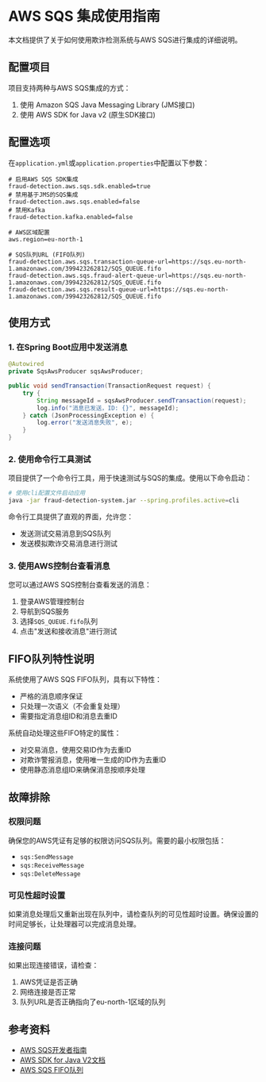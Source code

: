 # AWS SQS 集成使用指南

本文档提供了关于如何使用欺诈检测系统与AWS SQS进行集成的详细说明。

## 配置项目

项目支持两种与AWS SQS集成的方式：
1. 使用 Amazon SQS Java Messaging Library (JMS接口)
2. 使用 AWS SDK for Java v2 (原生SDK接口)

## 配置选项

在`application.yml`或`application.properties`中配置以下参数：

```properties
# 启用AWS SQS SDK集成
fraud-detection.aws.sqs.sdk.enabled=true
# 禁用基于JMS的SQS集成
fraud-detection.aws.sqs.enabled=false
# 禁用Kafka
fraud-detection.kafka.enabled=false

# AWS区域配置
aws.region=eu-north-1

# SQS队列URL (FIFO队列)
fraud-detection.aws.sqs.transaction-queue-url=https://sqs.eu-north-1.amazonaws.com/399423262812/SQS_QUEUE.fifo
fraud-detection.aws.sqs.fraud-alert-queue-url=https://sqs.eu-north-1.amazonaws.com/399423262812/SQS_QUEUE.fifo
fraud-detection.aws.sqs.result-queue-url=https://sqs.eu-north-1.amazonaws.com/399423262812/SQS_QUEUE.fifo
```

## 使用方式

### 1. 在Spring Boot应用中发送消息

```java
@Autowired
private SqsAwsProducer sqsAwsProducer;

public void sendTransaction(TransactionRequest request) {
    try {
        String messageId = sqsAwsProducer.sendTransaction(request);
        log.info("消息已发送，ID: {}", messageId);
    } catch (JsonProcessingException e) {
        log.error("发送消息失败", e);
    }
}
```

### 2. 使用命令行工具测试

项目提供了一个命令行工具，用于快速测试与SQS的集成。使用以下命令启动：

```bash
# 使用cli配置文件启动应用
java -jar fraud-detection-system.jar --spring.profiles.active=cli
```

命令行工具提供了直观的界面，允许您：
- 发送测试交易消息到SQS队列
- 发送模拟欺诈交易消息进行测试

### 3. 使用AWS控制台查看消息

您可以通过AWS SQS控制台查看发送的消息：
1. 登录AWS管理控制台
2. 导航到SQS服务
3. 选择`SQS_QUEUE.fifo`队列
4. 点击"发送和接收消息"进行测试

## FIFO队列特性说明

系统使用了AWS SQS FIFO队列，具有以下特性：
- 严格的消息顺序保证
- 只处理一次语义（不会重复处理）
- 需要指定消息组ID和消息去重ID

系统自动处理这些FIFO特定的属性：
- 对交易消息，使用交易ID作为去重ID
- 对欺诈警报消息，使用唯一生成的ID作为去重ID
- 使用静态消息组ID来确保消息按顺序处理

## 故障排除

### 权限问题

确保您的AWS凭证有足够的权限访问SQS队列。需要的最小权限包括：
- `sqs:SendMessage`
- `sqs:ReceiveMessage`
- `sqs:DeleteMessage`

### 可见性超时设置

如果消息处理后又重新出现在队列中，请检查队列的可见性超时设置。确保设置的时间足够长，让处理器可以完成消息处理。

### 连接问题

如果出现连接错误，请检查：
1. AWS凭证是否正确
2. 网络连接是否正常
3. 队列URL是否正确指向了eu-north-1区域的队列

## 参考资料

- [AWS SQS开发者指南](https://docs.aws.amazon.com/sqs/latest/developerguide/welcome.html)
- [AWS SDK for Java V2文档](https://docs.aws.amazon.com/sdk-for-java/latest/developer-guide/home.html)
- [AWS SQS FIFO队列](https://docs.aws.amazon.com/sqs/latest/developerguide/FIFO-queues.html) 